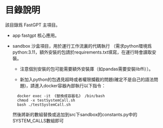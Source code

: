 # 目錄說明

該目錄爲 FastGPT 主項目。

- app fastgpt 核心應用。
- sandbox 沙盒項目，用於運行工作流裏的代碼執行 （需求python環境爲python:3.11，額外安裝的包請於requirements.txt填寫，在運行時會讀取安裝。

  - 注意個別安裝的包可能需要額外安裝庫（如pandas需要安裝libffi））。

  - 新加入python的包遇見超時或者權限攔截的問題(確定不是自己的語法問題)，請進入docker容器內部執行以下指令：

  ```shell
    docker exec -it 《替換成容器名》 /bin/bash
    chmod -x testSystemCall.sh
    bash ./testSystemCall.sh
  ```

  然後將新的數組替換或追加到src下sandbox的constants.py中的SYSTEM_CALLS數組即可

